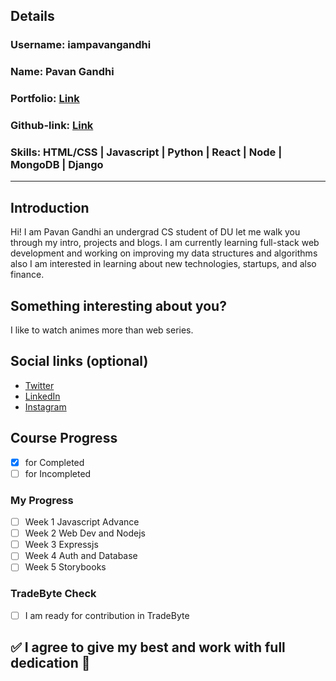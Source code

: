 ## Details

### Username: iampavangandhi

### Name: Pavan Gandhi

### Portfolio: [Link](https://iampavangandhi.github.io)

### Github-link: [Link](https://github.com/iampavangandhi)

### Skills: HTML/CSS | Javascript | Python | React | Node | MongoDB | Django

---

## Introduction

Hi! I am Pavan Gandhi an undergrad CS student of DU let me walk you through my intro, projects and blogs.
I am currently learning full-stack web development and working on improving my data structures and algorithms also I am interested in learning about new technologies, startups, and also finance.

## Something interesting about you?

I like to watch animes more than web series.

## Social links (optional)

- [Twitter](https://twitter.com/iampavangandhi)
- [LinkedIn](https://linkedin.com/in/iampavangandhi)
- [Instagram](https://instagram.com/iampavangandhi)

## Course Progress

- [x] for Completed
- [ ] for Incompleted 

### My Progress

- [ ] Week 1 Javascript Advance
- [ ] Week 2 Web Dev and Nodejs
- [ ] Week 3 Expressjs
- [ ] Week 4 Auth and Database
- [ ] Week 5 Storybooks

### TradeByte Check

- [ ] I am ready for contribution in TradeByte

## ✅ I agree to give my best and work with full dedication 💯
